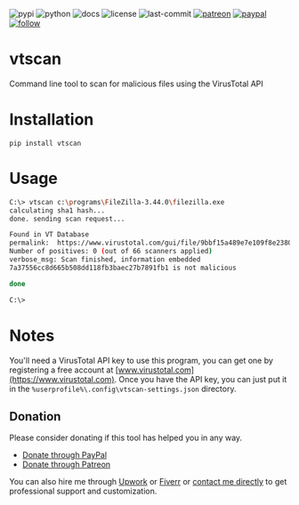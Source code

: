 ![pypi](https://img.shields.io/pypi/v/vtscan.svg)
![python](https://img.shields.io/pypi/pyversions/vtscan.svg)
![docs](https://readthedocs.org/projects/vtscan/badge/?version=latest)
![license](https://img.shields.io/github/license/prahladyeri/vtscan.svg)
![last-commit](https://img.shields.io/github/last-commit/prahladyeri/vtscan.svg)
[![patreon](https://img.shields.io/badge/Patreon-brown.svg?logo=patreon)](https://www.patreon.com/prahladyeri)
[![paypal](https://img.shields.io/badge/PayPal-blue.svg?logo=paypal)](https://paypal.me/prahladyeri)
[![follow](https://img.shields.io/twitter/follow/prahladyeri.svg?style=social)](https://twitter.com/prahladyeri)

# vtscan

Command line tool to scan for malicious files using the VirusTotal API

# Installation

	pip install vtscan

# Usage

```bash
C:\> vtscan c:\programs\FileZilla-3.44.0\filezilla.exe
calculating sha1 hash...
done. sending scan request...

Found in VT Database
permalink:  https://www.virustotal.com/gui/file/9bbf15a489e7e109f8e238013846a29448c7994a46b7507be239a2aeeccf99f7/detection/f-9bbf15a489e7e109f8e238013846a29448c7994a46b7507be239a2aeeccf99f7-1656398328
Number of positives: 0 (out of 66 scanners applied)
verbose_msg: Scan finished, information embedded
7a37556cc8d665b508dd118fb3baec27b7891fb1 is not malicious

done

C:\>
```

# Notes

You'll need a VirusTotal API key to use this program, you can get one by registering a free account at [www.virustotal.com](https://www.virustotal.com). Once you have the API key, you can just put it in the `%userprofile%\.config\vtscan-settings.json` directory.


## Donation

Please consider donating if this tool has helped you in any way.

- [Donate through PayPal](https://www.paypal.me/prahladyeri)
- [Donate through Patreon](https://www.patreon.com/prahladyeri)

You can also hire me through [Upwork](https://www.upwork.com/freelancers/~01e977ff45b62e031c) or [Fiverr](https://www.fiverr.com/prahladyeri) or [contact me directly](mailto:prahladyeri@yahoo.com) to get professional support and customization.